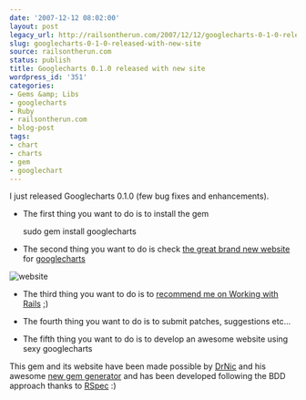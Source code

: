 ```yaml
---
date: '2007-12-12 08:02:00'
layout: post
legacy_url: http://railsontherun.com/2007/12/12/googlecharts-0-1-0-released-with-new-site/
slug: googlecharts-0-1-0-released-with-new-site
source: railsontherun.com
status: publish
title: Googlecharts 0.1.0 released with new site
wordpress_id: '351'
categories:
- Gems &amp; Libs
- googlecharts
- Ruby
- railsontherun.com
- blog-post
tags:
- chart
- charts
- gem
- googlechart
---
```


I just released Googlecharts 0.1.0 (few bug fixes and enhancements).







  * The first thing you want to do is to install the gem




    
    
    sudo gem install googlecharts
    







  * The second thing you want to do is check [the great brand new website](http://googlecharts.rubyforge.org/) for [googlecharts](http://googlecharts.rubyforge.org/)





![website](http://content.screencast.com/media/40c8b83c-06e5-4d07-89d5-8f05ae37e3a9_74569570-772f-4886-b2ea-f305d1ede3aa_static_0_0_00000037.png)







  * The third thing you want to do is to [recommend me on Working with Rails](http://www.workingwithrails.com/recommendation/new/person/6065-matt-aimonetti) ;)



  * The fourth thing you want to do is to submit patches, suggestions etc...



  * The fifth thing you want to do is to develop an awesome website using sexy googlecharts






This gem and its website have been made possible by [DrNic](http://drnicwilliams.com/) and his awesome [new gem generator](http://newgem.rubyforge.org/) and has been developed following the BDD approach thanks to [RSpec](http://rspec.rubyforge.org) :)
